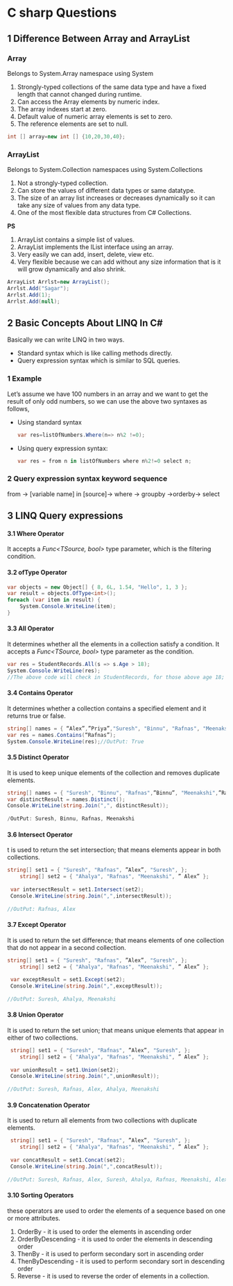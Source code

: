 # C sharp Questions

## 1 Difference Between Array and ArrayList

### Array 

Belongs to System.Array namespace using System

1. Strongly-typed collections of the same data type and have a fixed length that cannot changed during runtime.
2. Can access the Array elements by numeric index.
3. The array indexes start at zero.
4. Default value of numeric array elements is set to zero.
5. The reference elements are set to null.

```c#
int [] array=new int [] {10,20,30,40};
```

### ArrayList

Belongs to System.Collection namespaces using System.Collections

1. Not a strongly-typed collection.
2. Can store the values of different data types or same datatype.
3. The size of an array list increases or decreases dynamically so it can take any size of values from any data type.
4. One of the most flexible data structures from C# Collections.



  **PS** 

1. ArrayList contains a simple list of values.
2. ArrayList implements the IList interface using an array.
3. Very easily we can add, insert, delete, view etc.
4. Very flexible because we can add without any size information that is it will grow dynamically and also shrink.

```c#
ArrayList Arrlst=new ArrayList();
Arrlst.Add("Sagar");
Arrlst.Add(1);
Arrlst.Add(null);
```



## 2 Basic Concepts About LINQ In C#

Basically we can write LINQ in two ways.

* Standard syntax which is like calling methods directly.
* Query expression syntax which is similar to SQL queries.

### 1 Example 

Let’s assume we have 100 numbers in an array and we want to get the result of only odd numbers, so we can use the above two syntaxes as follows,

* Using standard syntax

  ```C#
  var res=listOfNumbers.Where(n=> n%2 !=0);
  ```

* Using query expression syntax:

  ```c#
  var res = from n in listOfNumbers where n%2!=0 select n;
  ```



### 2 Query expression syntax keyword sequence

from -> [variable name] in [source]-> where -> groupby ->orderby-> select

## 3 LINQ Query expressions

#### 3.1 Where Operator

It accepts a *Func<TSource, bool>* type parameter, which is the filtering condition.

#### 3.2 ofType Operator

```C#
var objects = new Object[] { 8, 6L, 1.54, "Hello", 1, 3 };  
var result = objects.OfType<int>();  
foreach (var item in result) {  
    System.Console.WriteLine(item);  
}
```

#### 3.3 All Operator

It determines whether all the elements in a collection satisfy a condition. It accepts a *Func<TSource, bool>* type parameter as the condition. 

```C#
var res = StudentRecords.All(s => s.Age > 18);  
System.Console.WriteLine(res);
//The above code will check in StudentRecords, for those above age 18;  if it's yes then it returns true otherwise it returns false.
```

#### 3.4 Contains Operator

It determines whether a collection contains a specified element and it returns true or false.

```C#
string[] names = { “Alex”,”Priya”,"Suresh", "Binnu", "Rafnas", "Meenakshi" };  
var res = names.Contains(“Rafnas”);  
System.Console.WriteLine(res);//OutPut: True 
```

#### 3.5 Distinct Operator

It is used to keep unique elements of the collection and removes duplicate elements.

```C#
string[] names = { "Suresh", "Binnu", "Rafnas",”Binnu”, "Meenakshi",”Rafnas” };  
var distinctResult = names.Distinct();  
Console.WriteLine(string.Join(",", distinctResult));   
  
/OutPut: Suresh, Binnu, Rafnas, Meenakshi 
```

#### 3.6 Intersect Operator

t is used to return the set intersection; that means elements appear in both collections.

```C#
string[] set1 = { "Suresh", "Rafnas", ”Alex”, "Suresh", };  
    string[] set2 = { "Ahalya", "Rafnas", "Meenakshi", ” Alex” };  
  
 var intersectResult = set1.Intersect(set2);  
 Console.WriteLine(string.Join(",",intersectResult));   
  
//OutPut: Rafnas, Alex  
```

#### 3.7 Except Operator

It is used to return the set difference; that means elements of one collection that do not appear in a second collection.

```C#
string[] set1 = { "Suresh", "Rafnas", ”Alex”, "Suresh", };  
    string[] set2 = { "Ahalya", "Rafnas", "Meenakshi", ” Alex” };  
  
 var exceptResult = set1.Except(set2);  
 Console.WriteLine(string.Join(",",exceptResult));   
  
//OutPut: Suresh, Ahalya, Meenakshi  
```

#### 3.8 Union Operator

It is used to return the set union; that means unique elements that appear in either of two collections.

```C#
 string[] set1 = { "Suresh", "Rafnas", ”Alex”, "Suresh", };  
    string[] set2 = { "Ahalya", "Rafnas", "Meenakshi", ” Alex” };  
  
 var unionResult = set1.Union(set2);  
 Console.WriteLine(string.Join(",",unionResult));   
  
//OutPut: Suresh, Rafnas, Alex, Ahalya, Meenakshi  
```



#### 3.9 Concatenation Operator

It is used to return all elements from two collections with duplicate elements.

```C#
 string[] set1 = { "Suresh", "Rafnas", ”Alex”, "Suresh", };  
    string[] set2 = { "Ahalya", "Rafnas", "Meenakshi", ” Alex” };  
  
 var concatResult = set1.Concat(set2);  
 Console.WriteLine(string.Join(",",concatResult));   
  
//OutPut: Suresh, Rafnas, Alex, Suresh, Ahalya, Rafnas, Meenakshi, Alex  
```

#### 3.10 Sorting Operators

these operators are used to order the elements of a sequence based on one or more attributes.

1. OrderBy - it is used to order the elements in ascending order
2. OrderByDescending - it is used to order the elements in descending order
3. ThenBy - it is used to perform secondary sort in ascending order
4. ThenByDescending - it is used to perform secondary sort in descending order
5. Reverse - it is used to reverse the order of elements in a collection.




